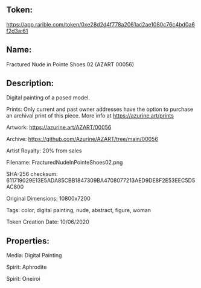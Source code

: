 ## Token:

https://app.rarible.com/token/0xe28d2d4f778a2061ac2ae1080c76c4bd0a6f2d3a:61

## Name:

Fractured Nude in Pointe Shoes 02 (AZART 00056)

## Description: 

Digital painting of a posed model.

Prints: Only current and past owner addresses have the option to purchase an archival print of this piece. More info at https://azurine.art/prints

Artwork: https://azurine.art/AZART/00056

Archive: https://github.com/Azurine/AZART/tree/main/00056

Artist Royalty: 20% from sales

Filename: FracturedNudeInPointeShoes02.png

SHA-256 checksum: 611719029E13E5ADA85CBB1847309BA4708077213AED9DE8F2E53EEC5D5AC800

Original Dimensions: 10800x7200

Tags: color, digital painting, nude, abstract, figure, woman 

Token Creation Date: 10/06/2020

## Properties:

Media: Digital Painting

Spirit: Aphrodite

Spirit: Oneiroi